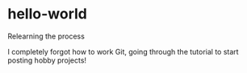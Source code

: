 # hello-world
Relearning the process

I completely forgot how to work Git, going through the tutorial to start posting hobby projects!
